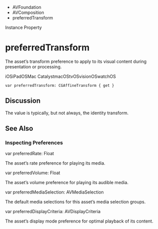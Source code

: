 

- AVFoundation
- AVComposition
-  preferredTransform 

Instance Property

# preferredTransform

The asset’s transform preference to apply to its visual content during presentation or processing.

iOSiPadOSMac CatalystmacOStvOSvisionOSwatchOS

``` source
var preferredTransform: CGAffineTransform { get }
```

## Discussion

The value is typically, but not always, the identity transform.

## See Also

### Inspecting Preferences

var preferredRate: Float

The asset’s rate preference for playing its media.

var preferredVolume: Float

The asset’s volume preference for playing its audible media.

var preferredMediaSelection: AVMediaSelection

The default media selections for this asset’s media selection groups.

var preferredDisplayCriteria: AVDisplayCriteria

The asset’s display mode preference for optimal playback of its content.


